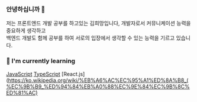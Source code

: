### 안녕하십니까 👋

저는 프론트엔드 개발 공부를 하고있는 김희망입니다, 개발자로서 커뮤니케이션 능력을 중요하게 생각하고  
백엔드 개발도 함께 공부를 하여 서로의 입장에서 생각할 수 있는 능력을 기르고 있습니다.

### 🌱 I'm currently learning
[JavaScript](https://ko.wikipedia.org/wiki/%EC%9E%90%EB%B0%94%EC%8A%A4%ED%81%AC%EB%A6%BD%ED%8A%B8)
[TypeScript](https://ko.wikipedia.org/wiki/%ED%83%80%EC%9E%85%EC%8A%A4%ED%81%AC%EB%A6%BD%ED%8A%B8)
[React.js](https://ko.wikipedia.org/wiki/%EB%A6%AC%EC%95%A1%ED%8A%B8_(%EC%9B%B9_%ED%94%84%EB%A0%88%EC%9E%84%EC%9B%8C%ED%81%AC)

<!--
**KIMHUEMANG/Kimhuemang** is a ✨ _special_ ✨ repository because its `README.md` (this file) appears on your GitHub profile.

Here are some ideas to get you started:

- 🔭 I’m currently working on ...
- 🌱 I’m currently learning ...
- 👯 I’m looking to collaborate on ...
- 🤔 I’m looking for help with ...
- 💬 Ask me about ...
- 📫 How to reach me: ...
- 😄 Pronouns: ...
- ⚡ Fun fact: ...
-->
